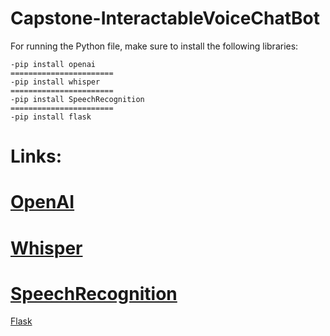# Capstone-InteractableVoiceChatBot
For running the Python file, make sure to install the following libraries:
```
-pip install openai
=======================
-pip install whisper
=======================
-pip install SpeechRecognition
=======================
-pip install flask
```
Links:
=======================
[OpenAI](https://github.com/openai/openai-python)
=======================
[Whisper](https://github.com/openai/whisper)
=======================
[SpeechRecognition](https://github.com/Uberi/speech_recognition)
=======================
[Flask](https://flask.palletsprojects.com/en/2.3.x/installation/)
